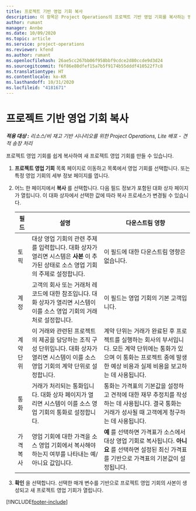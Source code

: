 ```yaml
---
title: 프로젝트 기반 영업 기회 복사
description: 이 항목은 Project Operations의 프로젝트 기반 영업 기회를 복사하는 방법에 대한 정보를 제공합니다.
author: rumant
manager: Annbe
ms.date: 10/09/2020
ms.topic: article
ms.service: project-operations
ms.reviewer: kfend
ms.author: rumant
ms.openlocfilehash: 26ae5cc267bb06f958bbf9cdce2d80ccde9d3d24
ms.sourcegitcommit: f6f86e80dfef15a7b5f9174b55dddf410522f7c8
ms.translationtype: HT
ms.contentlocale: ko-KR
ms.lasthandoff: 10/31/2020
ms.locfileid: "4181671"
---
```

# <a name="copy-project-based-opportunities"></a>프로젝트 기반 영업 기회 복사

_**적용 대상 :** 리소스/비 재고 기반 시나리오를 위한 Project Operations, Lite 배포 - 견적 송장 처리_


프로젝트 영업 기회를 쉽게 복사하여 새 프로젝트 영업 기회를 만들 수 있습니다. 

1. **프로젝트 영업 기회** 목록 페이지로 이동하고 목록에서 영업 기회를 선택합니다. 또는 특정 영업 기회의 세부 정보 페이지를 엽니다. 
2. 어느 한 페이지에서 **복사** 를 선택합니다. 다음 필드 정보가 포함된 대화 상자 페이지가 열립니다. 이 대화 상자에서 선택한 값에 따라 복사 프로세스가 변경될 수 있습니다.

    | **필드** | **설명** | **다운스트림 영향** |
    | --- | --- | --- |
    | 토픽 | 대상 영업 기회의 관련 주제를 입력합니다. 대화 상자가 열리면 시스템은 **사본** 이 추가된 상태로 소스 영업 기회의 주제로 설정합니다. | 이 필드에 대한 다운스트림 영향은 없습니다. |
    | 계정 | 고객의 회사 또는 거래처 레코드에 대한 참조입니다. 대화 상자가 열리면 시스템이 이를 소스 영업 기회의 거래처로 설정합니다. | 이 필드는 영업 기회의 기본 고객입니다. |
    | 계약 단위 | 이 거래와 관련된 프로젝트의 제공을 담당하는 조직 구성 단위입니다. 대화 상자가 열리면 시스템이 이를 소스 영업 기회의 계약 단위로 설정합니다. | 계약 단위는 거래가 완료된 후 프로젝트를 실행하는 회사의 부서입니다. 모든 계약 단위에는 통화가 있으며 이 통화는 프로젝트 중에 발생한 예상 비용과 실제 비용을 보고하는 데 사용됩니다. |
    | 통화 | 거래가 처리되는 통화입니다. 대화 상자 페이지가 열리면 시스템이 이를 소스 영업 기회의 통화로 설정합니다. | 통화는 가격표의 기본값을 설정하고 견적에 대한 재무 추정치를 작성하는 데 사용됩니다. 결국 통화는 거래가 성사될 때 고객에게 청구하는 데 사용됩니다. |
    | 가격 복사 | 영업 기회에 대한 가격을 소스 영업 기회에서 복사해야 하는지 여부를 나타내는 예/아니요 값입니다. | **예** 를 선택하면 가격표가 소스에서 대상 영업 기회로 복사됩니다. **아니요** 를 선택하면 설정된 최신 가격표를 기반으로 가격표의 기본값이 설정됩니다. |

3. **확인** 을 선택합니다. 선택한 매개 변수를 기반으로 프로젝트 영업 기회의 사본이 생성되고 새 프로젝트 영업 기회가 열립니다.


[!INCLUDE[footer-include](../includes/footer-banner.md)]